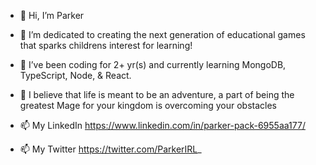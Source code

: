 - 👋 Hi, I’m Parker

- 👀 I’m dedicated to creating the next generation of educational games that sparks childrens interest for learning!
- 🌱 I’ve been coding for 2+ yr(s) and currently learning MongoDB, TypeScript, Node, & React.

- 🌱 I believe that life is meant to be an adventure, a part of being the greatest Mage for your kingdom is overcoming your obstacles


- 📫 My LinkedIn https://www.linkedin.com/in/parker-pack-6955aa177/
- 📫 My Twitter https://twitter.com/ParkerIRL_


